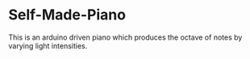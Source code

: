 # Self-Made-Piano
This is an arduino driven piano which produces the octave of notes by varying light intensities.
